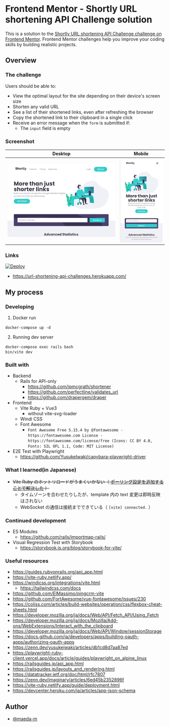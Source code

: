 # Frontend Mentor - Shortly URL shortening API Challenge solution

This is a solution to the [Shortly URL shortening API Challenge challenge on Frontend Mentor](https://www.frontendmentor.io/challenges/url-shortening-api-landing-page-2ce3ob-G). Frontend Mentor challenges help you improve your coding skills by building realistic projects.

## Overview

### The challenge

Users should be able to:

- View the optimal layout for the site depending on their device's screen size
- Shorten any valid URL
- See a list of their shortened links, even after refreshing the browser
- Copy the shortened link to their clipboard in a single click
- Receive an error message when the `form` is submitted if:
  - The `input` field is empty

### Screenshot

| Desktop | Mobile |
| :-----: | :----: |
| ![Desktop](docs/assets/images/screenshot-desktop.png) | ![Mobile](docs/assets/images/screenshot-mobile.png) |

### Links

[![Deploy](https://www.herokucdn.com/deploy/button.svg)](https://heroku.com/deploy)

- https://url-shortening-api-challenges.herokuapp.com/

## My process

### Developing

1. Docker run
```
docker-compose up -d
```
2. Running dev server
```
docker-compose exec rails bash
bin/vite dev
```

### Built with

- Backend
  - Rails for API-only
    - https://github.com/jpmcgrath/shortener
    - https://github.com/perfectline/validates_url
    - https://github.com/drapergem/draper
- Frontend
  - Vite Ruby + Vue3
    - without vite-svg-loader
  - Windi CSS
  - Font Awesome
    - `Font Awesome Free 5.15.4 by @fontawesome - https://fontawesome.com License - https://fontawesome.com/license/free (Icons: CC BY 4.0, Fonts: SIL OFL 1.1, Code: MIT License)`
- E2E Test with Playwright
  - https://github.com/YusukeIwaki/capybara-playwright-driver

### What I learned(in Japanese)

- ~~Vite Ruby のホットリロードがうまくいかない（ [ポーリング設定を追加することで解決した](https://github.com/vitejs/vite/issues/1153) ）~~
  - タイムゾーンを合わせたりしたが、template 内の text 変更は即時反映はされない
  - WebSocket の通信は接続までできている（ `[vite] connected.` ）

### Continued development

- ES Modules
  - https://github.com/rails/importmap-rails/
- Visual Regression Test with Storybook
  - https://storybook.js.org/blog/storybook-for-vite/

### Useful resources

- https://guides.rubyonrails.org/api_app.html
- https://vite-ruby.netlify.app/
- https://windicss.org/integrations/vite.html
  - https://tailwindcss.com/docs
- https://github.com/ElMassimo/pingcrm-vite
- https://github.com/FortAwesome/vue-fontawesome/issues/230
- https://coliss.com/articles/build-websites/operation/css/flexbox-cheat-sheets.html
- https://developer.mozilla.org/ja/docs/Web/API/Fetch_API/Using_Fetch
- https://developer.mozilla.org/ja/docs/Mozilla/Add-ons/WebExtensions/Interact_with_the_clipboard
- https://developer.mozilla.org/ja/docs/Web/API/Window/sessionStorage
- https://docs.github.com/ja/developers/apps/building-oauth-apps/authorizing-oauth-apps
- https://zenn.dev/yusukeiwaki/articles/db1cd8d7aa87ed
- https://playwright-ruby-client.vercel.app/docs/article/guides/playwright_on_alpine_linux
- https://railsguides.jp/api_app.html
- https://railsguides.jp/layouts_and_rendering.html
- https://datatracker.ietf.org/doc/html/rfc7807
- https://zenn.dev/imaginary/articles/6ed45b2352896f
- https://vite-ruby.netlify.app/guide/deployment.html
- https://devcenter.heroku.com/ja/articles/app-json-schema

## Author

- [@maeda-m](https://github.com/maeda-m)
